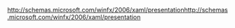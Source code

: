 <span data-ttu-id="f0c9f-101">http://schemas.microsoft.com/winfx/2006/xaml/presentation</span><span class="sxs-lookup"><span data-stu-id="f0c9f-101">http://schemas.microsoft.com/winfx/2006/xaml/presentation</span></span>